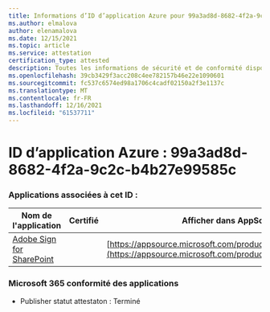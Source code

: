```yaml
---
title: Informations d’ID d’application Azure pour 99a3ad8d-8682-4f2a-9c2c-b4b27e99585c
ms.author: elmalova
author: elenamalova
ms.date: 12/15/2021
ms.topic: article
ms.service: attestation
certification_type: attested
description: Toutes les informations de sécurité et de conformité disponibles pour 99a3ad8d-8682-4f2a-9c2c-b4b27e99585c.
ms.openlocfilehash: 39cb3429f3acc208c4ee782157b46e22e1090601
ms.sourcegitcommit: fc537c6574ed98a1706c4cadf02150a2f3e1137c
ms.translationtype: MT
ms.contentlocale: fr-FR
ms.lasthandoff: 12/16/2021
ms.locfileid: "61537711"
---
```

# <a name="azure-app-id-99a3ad8d-8682-4f2a-9c2c-b4b27e99585c"></a>ID d’application Azure : 99a3ad8d-8682-4f2a-9c2c-b4b27e99585c


### <a name="apps-associated-with-this-id"></a>Applications associées à cet ID :
| **Nom de l'application** | **Certifié** | **Afficher dans AppSource** |
|--------------|---------------|-----------------------|
| [Adobe Sign for SharePoint](https://docs.microsoft.com/microsoft-365-app-certification/forward/WA104381012) |  | [https://appsource.microsoft.com/product/office/WA104381012](https://appsource.microsoft.com/product/office/WA104381012) |

### <a name="microsoft-365-app-compliance-status"></a>Microsoft 365 conformité des applications
- Publisher statut attestaton : Terminé
